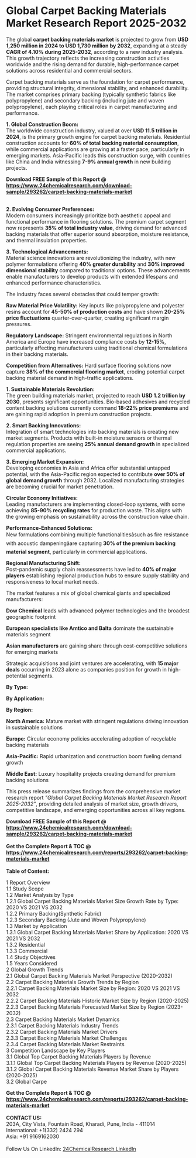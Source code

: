 <h1>Global Carpet Backing Materials Market Research Report 2025-2032</h1><p>The global <strong>carpet backing materials market</strong> is projected to grow from <strong>USD 1,250 million in 2024 to USD 1,730 million by 2032</strong>, expanding at a steady <strong>CAGR of 4.10% during 2025-2032</strong>, according to a new industry analysis. This growth trajectory reflects the increasing construction activities worldwide and the rising demand for durable, high-performance carpet solutions across residential and commercial sectors.</p><p>Carpet backing materials serve as the foundation for carpet performance, providing structural integrity, dimensional stability, and enhanced durability. The market comprises primary backing (typically synthetic fabrics like polypropylene) and secondary backing (including jute and woven polypropylene), each playing critical roles in carpet manufacturing and performance.</p><p><strong>1. Global Construction Boom:</strong><br>
The worldwide construction industry, valued at over <strong>USD 11.5 trillion in 2024</strong>, is the primary growth engine for carpet backing materials. Residential construction accounts for <strong>60% of total backing material consumption</strong>, while commercial applications are growing at a faster pace, particularly in emerging markets. Asia-Pacific leads this construction surge, with countries like China and India witnessing <strong>7-9% annual growth</strong> in new building projects.</p><div><b>Download FREE Sample of this Report @ 
            <a href="https://www.24chemicalresearch.com/download-sample/293262/carpet-backing-materials-market">
            https://www.24chemicalresearch.com/download-sample/293262/carpet-backing-materials-market</a></b></div><br><p><strong>2. Evolving Consumer Preferences:</strong><br>
Modern consumers increasingly prioritize both aesthetic appeal and functional performance in flooring solutions. The premium carpet segment now represents <strong>35% of total industry value</strong>, driving demand for advanced backing materials that offer superior sound absorption, moisture resistance, and thermal insulation properties.</p><p><strong>3. Technological Advancements:</strong><br>
Material science innovations are revolutionizing the industry, with new polymer formulations offering <strong>40% greater durability</strong> and <strong>30% improved dimensional stability</strong> compared to traditional options. These advancements enable manufacturers to develop products with extended lifespans and enhanced performance characteristics.</p><p>The industry faces several obstacles that could temper growth:</p><p><strong>Raw Material Price Volatility:</strong> Key inputs like polypropylene and polyester resins account for <strong>45-50% of production costs</strong> and have shown <strong>20-25% price fluctuations</strong> quarter-over-quarter, creating significant margin pressures.</p><p><strong>Regulatory Landscape:</strong> Stringent environmental regulations in North America and Europe have increased compliance costs by <strong>12-15%</strong>, particularly affecting manufacturers using traditional chemical formulations in their backing materials.</p><p><strong>Competition from Alternatives:</strong> Hard surface flooring solutions now capture <strong>38% of the commercial flooring market</strong>, eroding potential carpet backing material demand in high-traffic applications.</p><p><strong>1. Sustainable Materials Revolution:</strong><br>
The green building materials market, projected to reach <strong>USD 1.2 trillion by 2030</strong>, presents significant opportunities. Bio-based adhesives and recycled content backing solutions currently command <strong>18-22% price premiums</strong> and are gaining rapid adoption in premium construction projects.</p><p><strong>2. Smart Backing Innovations:</strong><br>
Integration of smart technologies into backing materials is creating new market segments. Products with built-in moisture sensors or thermal regulation properties are seeing <strong>25% annual demand growth</strong> in specialized commercial applications.</p><p><strong>3. Emerging Market Expansion:</strong><br>
Developing economies in Asia and Africa offer substantial untapped potential, with the Asia-Pacific region expected to contribute <strong>over 50% of global demand growth</strong> through 2032. Localized manufacturing strategies are becoming crucial for market penetration.</p><p><strong>Circular Economy Initiatives:</strong><br>
Leading manufacturers are implementing closed-loop systems, with some achieving <strong>85-90% recycling rates</strong> for production waste. This aligns with the growing emphasis on sustainability across the construction value chain.</p><p><strong>Performance-Enhanced Solutions:</strong><br>
New formulations combining multiple functionalitiesâsuch as fire resistance with acoustic dampeningâare capturing <strong>30% of the premium backing material segment</strong>, particularly in commercial applications.</p><p><strong>Regional Manufacturing Shift:</strong><br>
Post-pandemic supply chain reassessments have led to <strong>40% of major players</strong> establishing regional production hubs to ensure supply stability and responsiveness to local market needs.</p><p>The market features a mix of global chemical giants and specialized manufacturers:</p><p><strong>Dow Chemical</strong> leads with advanced polymer technologies and the broadest geographic footprint</p><p><strong>European specialists like Amtico and Balta</strong> dominate the sustainable materials segment</p><p><strong>Asian manufacturers</strong> are gaining share through cost-competitive solutions for emerging markets</p><p>Strategic acquisitions and joint ventures are accelerating, with <strong>15 major deals</strong> occurring in 2023 alone as companies position for growth in high-potential segments.</p><p><strong>By Type:</strong></p><p><strong>By Application:</strong></p><p><strong>By Region:</strong></p><p><strong>North America:</strong> Mature market with stringent regulations driving innovation in sustainable solutions</p><p><strong>Europe:</strong> Circular economy policies accelerating adoption of recyclable backing materials</p><p><strong>Asia-Pacific:</strong> Rapid urbanization and construction boom fueling demand growth</p><p><strong>Middle East:</strong> Luxury hospitality projects creating demand for premium backing solutions</p><p>This press release summarizes findings from the comprehensive market research report <em>"Global Carpet Backing Materials Market Research Report 2025-2032"</em>, providing detailed analysis of market size, growth drivers, competitive landscape, and emerging opportunities across all key regions.</p><div><b>Download FREE Sample of this Report @ 
            <a href="https://www.24chemicalresearch.com/download-sample/293262/carpet-backing-materials-market">
            https://www.24chemicalresearch.com/download-sample/293262/carpet-backing-materials-market</a></b></div><br><div><b>Get the Complete Report & TOC @ 
            <a href="https://www.24chemicalresearch.com/reports/293262/carpet-backing-materials-market">
            https://www.24chemicalresearch.com/reports/293262/carpet-backing-materials-market</a></b></div><br>
            <b>Table of Content:</b><p>1 Report Overview<br />
    1.1 Study Scope<br />
    1.2 Market Analysis by Type<br />
        1.2.1 Global Carpet Backing Materials Market Size Growth Rate by Type: 2020 VS 2021 VS 2032<br />
        1.2.2 Primary Backing(Synthetic Fabric)<br />
        1.2.3 Secondary Backing (Jute and Woven Polypropylene)<br />
    1.3 Market by Application<br />
        1.3.1 Global Carpet Backing Materials Market Share by Application: 2020 VS 2021 VS 2032<br />
        1.3.2 Residential<br />
        1.3.3 Commercial<br />
    1.4 Study Objectives<br />
    1.5 Years Considered<br />
2 Global Growth Trends<br />
    2.1 Global Carpet Backing Materials Market Perspective (2020-2032)<br />
    2.2 Carpet Backing Materials Growth Trends by Region<br />
        2.2.1 Carpet Backing Materials Market Size by Region: 2020 VS 2021 VS 2032<br />
        2.2.2 Carpet Backing Materials Historic Market Size by Region (2020-2025)<br />
        2.2.3 Carpet Backing Materials Forecasted Market Size by Region (2023-2032)<br />
    2.3 Carpet Backing Materials Market Dynamics<br />
        2.3.1 Carpet Backing Materials Industry Trends<br />
        2.3.2 Carpet Backing Materials Market Drivers<br />
        2.3.3 Carpet Backing Materials Market Challenges<br />
        2.3.4 Carpet Backing Materials Market Restraints<br />
3 Competition Landscape by Key Players<br />
    3.1 Global Top Carpet Backing Materials Players by Revenue<br />
        3.1.1 Global Top Carpet Backing Materials Players by Revenue (2020-2025)<br />
        3.1.2 Global Carpet Backing Materials Revenue Market Share by Players (2020-2025)<br />
    3.2 Global Carpe</p><div><b>Get the Complete Report & TOC @ 
            <a href="https://www.24chemicalresearch.com/reports/293262/carpet-backing-materials-market">
            https://www.24chemicalresearch.com/reports/293262/carpet-backing-materials-market</a></b></div><br><b>CONTACT US:</b><br>
            203A, City Vista, Fountain Road, Kharadi, Pune, India - 411014<br>
            International: +1(332) 2424 294<br>
            Asia: +91 9169162030 <br><br>
            Follow Us On LinkedIn: <a href="https://www.linkedin.com/company/24chemicalresearch/">24ChemicalResearch LinkedIn</a>